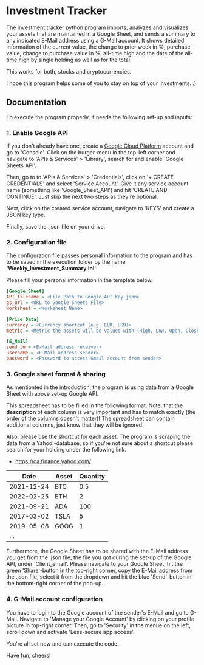 # Investment Tracker
The investment tracker python program imports, analyzes and visualizes your assets that are maintained in a Google Sheet, and sends a summary to any indicated E-Mail address using a G-Mail account. It shows detailed information of the current value, the change to prior week in %, purchase value, change to purchase value in %, all-time high and the date of the all-time high by single holding as well as for the total.

This works for both, stocks and cryptocurrencies.

I hope this program helps some of you to stay on top of your investments. :)

## Documentation
To execute the program properly, it needs the following set-up and inputs:
### 1. Enable Google API
If you don't already have one, create a [Google Cloud Platform](https://cloud.google.com/free/?gclid=Cj0KCQjwma6TBhDIARIsAOKuANyzD8wW-asyhsKM-_ZFMa-62VR6jXL44RlDsl70K4fE00owvLxGrXQaAmKLEALw_wcB&gclsrc=aw.ds) account and go to 'Console'.
Click on the burger-menu in the top-left corner and navigate to 'APIs & Services' > 'Library', search for and enable 'Google Sheets API'.

Then, go to to 'APIs & Services' > 'Credentials', click on '+ CREATE CREDENTIALS' and select 'Service Account'. Give it any service account name (something like 'Google_Sheet_API') and hit 'CREATE AND CONTINUE'. Just skip the next two steps as they're optional.

Next, click on the created service account, navigate to 'KEYS' and create a JSON key type.

Finally, save the .json file on your drive.
### 2. Configuration file
The configuration file passes personal information to the program and has to be saved in the execution folder by the name **'Weekly_Investment_Summary.ini'**!

Please fill your personal information in the template below.
```ini
[Google_Sheet]
API_filename = <File Path to Google API Key.json>
gs_url = <URL to Google Sheets File>
worksheet = <Worksheet Name>

[Price_Data]
currency = <Currency shortcut (e.g. EUR, USD)>
metric = <Metric the assets will be valued with (High, Low, Open, Close)>

[E_Mail]
send_to = <E-Mail address receiver>
username = <E-Mail address sender>
password = <Password to access Gmail account from sender>
```
### 3. Google sheet format & sharing
As mentionted in the introduction, the program is using data from a Google Sheet with above set-up Google API.

This spreadsheet has to be filled in the following format. Note, that the **description** of each column is very important and has to match exactly (the order of the columns doesn't matter)!  The spreadsheet can contain additional columns, just know that they will be ignored.

Also, please use the shortcut for each asset. The program is scraping the data from a Yahoo!-database, so if you're not sure about a shortcut please search for your holding under the following link.
* https://ca.finance.yahoo.com/

| Date       | Asset   | Quantity  |
|------------|---------|-----------|
| 2021-12-24 | BTC     | 0.5       |
| 2022-02-25 | ETH     | 2         |
| 2021-09-21 | ADA     | 100       |
| 2017-03-02 | TSLA    | 5         |
| 2019-05-08 | GOOG    | 1         |
| ...        |         |           |

Furthermore, the Google Sheet has to be shared with the E-Mail address you get from the .json file, the file you got during the set-up of the Google API, under 'Client_email'. Please navigate to your Google Sheet, hit the green 'Share'-button in the top-right corner, copy the E-Mail address from the .json file, select it from the dropdown and hit the blue 'Send'-button in the bottom-right corner of the pop-up.

### 4. G-Mail account configuration
You have to login to the Google account of the sender's E-Mail and go to G-Mail. Navigate to 'Manage your Google Account' by clicking on your profile picture in top-right corner. Then, go to 'Security' in the menue on the left, scroll down and activate 'Less-secure app access'.

You're all set now and can execute the code.

Have fun, cheers!
